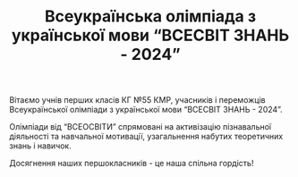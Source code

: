 ﻿---
title: Всеукраїнська олімпіада з української мови “ВСЕСВІТ ЗНАНЬ - 2024”
---

Вітаємо учнів перших класів КГ №55 КМР, учасників і переможців Всеукраїнської олімпіади з української мови “ВСЕСВІТ ЗНАНЬ - 2024”.

Олімпіади від “ВСЕОСВІТИ” спрямовані на активізацію пізнавальної діяльності та навчальної мотивації, узагальнення набутих теоретичних знань і навичок.

Досягнення наших першокласників - це наша спільна гордість!

<slideshow />

